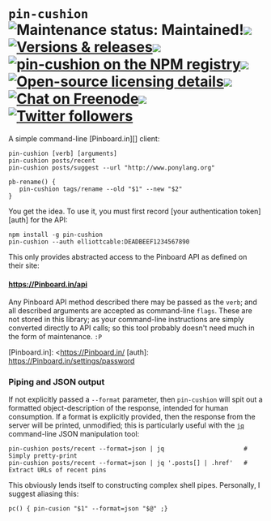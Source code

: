 `pin-cushion` <img alt='Maintenance status: Maintained!' src="https://img.shields.io/badge/maintained%3F-yes-brightgreen.svg"><img src="http://elliottcable.s3.amazonaws.com/p/8x8.png"><a target="_blank" href="https://github.com/ELLIOTTCABLE/pin-cushion/releases"><img alt='Versions & releases' src="https://img.shields.io/npm/v/pin-cushion.svg"></a><img src="http://elliottcable.s3.amazonaws.com/p/8x8.png"><a target="_blank" href="https://npmjs.com/package/pin-cushion"><img alt='pin-cushion on the NPM registry' src="https://img.shields.io/npm/dt/pin-cushion.svg"></a><img src="http://elliottcable.s3.amazonaws.com/p/8x8.png"><a target="_blank" href="COPYING.text"><img alt='Open-source licensing details' src="https://img.shields.io/badge/license-ISC-blue.svg"></a><img src="http://elliottcable.s3.amazonaws.com/p/8x8.png"><a target="_blank" href="http://ell.io/IRC"><img alt='Chat on Freenode' src="https://img.shields.io/badge/chat-IRC-blue.svg"></a><img src="http://elliottcable.s3.amazonaws.com/p/8x8.png"><a target="_blank" href="http://twitter.com/ELLIOTTCABLE"><img alt='Twitter followers' src="https://img.shields.io/twitter/follow/ELLIOTTCABLE.svg?style=flat&label=followers&color=blue"></a>
=============
A simple command-line [Pinboard.in][] client:

    pin-cushion [verb] [arguments]
    pin-cushion posts/recent
    pin-cushion posts/suggest --url "http://www.ponylang.org"

    pb-rename() {
       pin-cushion tags/rename --old "$1" --new "$2"
    }

You get the idea. To use it, you must first record [your authentication token][auth] for the API:

    npm install -g pin-cushion
    pin-cushion --auth elliottcable:DEADBEEF1234567890

This only provides abstracted access to the Pinboard API as defined on their site:
#### <https://Pinboard.in/api>

Any Pinboard API method described there may be passed as the `verb`; and all described arguments are
accepted as command-line `flags`. These are not stored in this library; as your command-line
instructions are simply converted directly to API calls; so this tool probably doesn't need much in
the form of maintenance. `:P`

   [Pinboard.in]: <https://Pinboard.in/
   [auth]: <https://Pinboard.in/settings/password>

### Piping and JSON output
If not explicitly passed a `--format` parameter, then `pin-cushion` will spit out a formatted
object-description of the response, intended for human consumption. If a format is explicitly
provided, then the response from the server will be printed, unmodified; this is particularly useful
with the [`jq`](https://stedolan.github.io/jq/) command-line JSON manipulation tool:

    pin-cushion posts/recent --format=json | jq                      # Simply pretty-print
    pin-cushion posts/recent --format=json | jq '.posts[] | .href'   # Extract URLs of recent pins

This obviously lends itself to constructing complex shell pipes. Personally, I suggest aliasing
this:

    pc() { pin-cusion "$1" --format=json "$@" ;}

